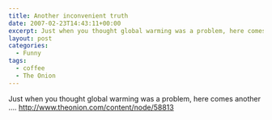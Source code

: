 ```yaml
---
title: Another inconvenient truth
date: 2007-02-23T14:43:11+00:00
excerpt: Just when you thought global warming was a problem, here comes another ....
layout: post
categories:
  - Funny
tags:
  - coffee
  - The Onion
---
```

Just when you thought global warming was a problem, here comes another &#8230;. <http://www.theonion.com/content/node/58813>